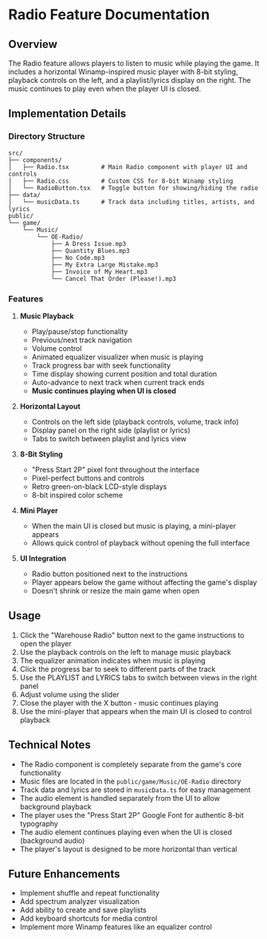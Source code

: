 # Radio Feature Documentation

## Overview

The Radio feature allows players to listen to music while playing the game. It includes a horizontal Winamp-inspired music player with 8-bit styling, playback controls on the left, and a playlist/lyrics display on the right. The music continues to play even when the player UI is closed.

## Implementation Details

### Directory Structure

```
src/
├── components/
│   ├── Radio.tsx         # Main Radio component with player UI and controls
│   ├── Radio.css         # Custom CSS for 8-bit Winamp styling
│   └── RadioButton.tsx   # Toggle button for showing/hiding the radio
├── data/
│   └── musicData.ts      # Track data including titles, artists, and lyrics
public/
└── game/
    └── Music/
        └── OE-Radio/
            ├── A Dress Issue.mp3
            ├── Quantity Blues.mp3
            ├── No Code.mp3
            ├── My Extra Large Mistake.mp3
            ├── Invoice of My Heart.mp3
            └── Cancel That Order (Please!).mp3
```

### Features

1. **Music Playback**
   - Play/pause/stop functionality
   - Previous/next track navigation
   - Volume control
   - Animated equalizer visualizer when music is playing
   - Track progress bar with seek functionality
   - Time display showing current position and total duration
   - Auto-advance to next track when current track ends
   - **Music continues playing when UI is closed**

2. **Horizontal Layout**
   - Controls on the left side (playback controls, volume, track info)
   - Display panel on the right side (playlist or lyrics)
   - Tabs to switch between playlist and lyrics view

3. **8-Bit Styling**
   - "Press Start 2P" pixel font throughout the interface
   - Pixel-perfect buttons and controls
   - Retro green-on-black LCD-style displays
   - 8-bit inspired color scheme

4. **Mini Player**
   - When the main UI is closed but music is playing, a mini-player appears
   - Allows quick control of playback without opening the full interface

5. **UI Integration**
   - Radio button positioned next to the instructions
   - Player appears below the game without affecting the game's display
   - Doesn't shrink or resize the main game when open

## Usage

1. Click the "Warehouse Radio" button next to the game instructions to open the player
2. Use the playback controls on the left to manage music playback
3. The equalizer animation indicates when music is playing
4. Click the progress bar to seek to different parts of the track
5. Use the PLAYLIST and LYRICS tabs to switch between views in the right panel
6. Adjust volume using the slider
7. Close the player with the X button - music continues playing
8. Use the mini-player that appears when the main UI is closed to control playback

## Technical Notes

- The Radio component is completely separate from the game's core functionality
- Music files are located in the `public/game/Music/OE-Radio` directory
- Track data and lyrics are stored in `musicData.ts` for easy management
- The audio element is handled separately from the UI to allow background playback
- The player uses the "Press Start 2P" Google Font for authentic 8-bit typography
- The audio element continues playing even when the UI is closed (background audio)
- The player's layout is designed to be more horizontal than vertical

## Future Enhancements

- Implement shuffle and repeat functionality
- Add spectrum analyzer visualization
- Add ability to create and save playlists
- Add keyboard shortcuts for media control
- Implement more Winamp features like an equalizer control 